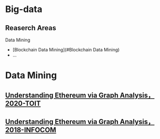 # Big-data
## Reaserch Areas
Data Mining
* [Blockchain Data Mining](#Blockchain Data Mining)
* ...

# Data Mining
## [Understanding Ethereum via Graph Analysis，2020-TOIT](https://dl.acm.org/doi/pdf/10.1145/3381036)
## [Understanding Ethereum via Graph Analysis，2018-INFOCOM](https://www4.comp.polyu.edu.hk/~csxluo/EthereumGraphAnalysis.pdf)
## 
